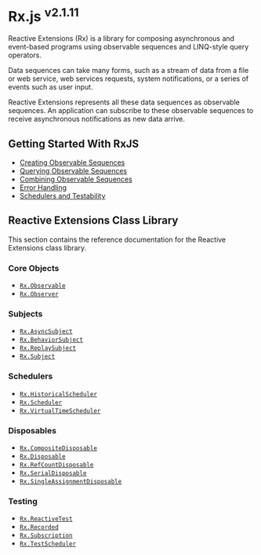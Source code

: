 # Rx.js <sup>v2.1.11</sup>

Reactive Extensions (Rx) is a library for composing asynchronous and event-based programs using observable sequences and LINQ-style query operators.

Data sequences can take many forms, such as a stream of data from a file or web service, web services requests, system notifications, or a series of events such as user input.

Reactive Extensions represents all these data sequences as observable sequences. An application can subscribe to these observable sequences to receive asynchronous notifications as new data arrive. 

## Getting Started With RxJS

- [Creating Observable Sequences](creating.md)
- [Querying Observable Sequences](querying.md)
- [Combining Observable Sequences](combining.md)
- [Error Handling](errors.md)
- [Schedulers and Testability](schedulers.md)

## Reactive Extensions Class Library

This section contains the reference documentation for the Reactive Extensions class library.

### Core Objects

- [`Rx.Observable`](observable.md)
- [`Rx.Observer`](observer.md)

### Subjects

- [`Rx.AsyncSubject`](asyncsubject.md)
- [`Rx.BehaviorSubject`](behaviorsubject.md)
- [`Rx.ReplaySubject`](replaysubject.md)
- [`Rx.Subject`](subject.md)

### Schedulers

- [`Rx.HistoricalScheduler`](historicalscheduler.md)
- [`Rx.Scheduler`](scheduler.md)
- [`Rx.VirtualTimeScheduler`](virtualtimescheduler.md)

### Disposables

- [`Rx.CompositeDisposable`](compositedisposable.md)
- [`Rx.Disposable`](disposable.md)
- [`Rx.RefCountDisposable`](refcountdisposable.md)
- [`Rx.SerialDisposable`](serialdisposable.md)
- [`Rx.SingleAssignmentDisposable`](singleassignmentdisposable.md)

### Testing

- [`Rx.ReactiveTest`](reactivetest.md)
- [`Rx.Recorded`](recorded.md)
- [`Rx.Subscription`](subscription.md)
- [`Rx.TestScheduler`](testscheduler.md)
